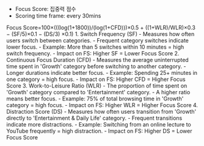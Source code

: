 - Focus Score: 집중력 점수
- Scoring time frame: every 30mins

<Formula>
Focus Score=100×(((log(1+1800))/(log(1+CFD)))×0.5 + ((1+WLR)/WLR)×0.3 − (SF/5)×0.1 − (DS/3) ×0.1)

<Variable Explanation>
    1. Switch Frequency (SF)
        - Measures how often users switch between categories.
        - Frequent category switches indicate lower focus.
        - Example: More than 5 switches within 10 minutes = high switch frequency.
        - Impact on FS: Higher SF = Lower Focus Score
    2. Continuous Focus Duration (CFD)
        - Measures the average uninterrupted time spent in 'Growth' category before switching to another category.
        - Longer durations indicate better focus.
        - Example: Spending 25+ minutes in one category = high focus.
        - Impact on FS: Higher CFD = Higher Focus Score
    3. Work-to-Leisure Ratio (WLR)
        - The proportion of time spent on 'Growth' category compared to 'Entertainment' category.
        - A higher ratio means better focus.
        - Example: 75% of total browsing time in 'Growth' category = high focus.
        - Impact on FS: Higher WLR = Higher Focus Score
     4. Distraction Score (DS)
        - Measures how often users transition from 'Growth' directly to 'Entertainment & Daily Life' category.
        - Frequent transitions indicate more distractions.
        - Example: Switching from an online lecture to YouTube frequently = high distraction.
        - Impact on FS: Higher DS = Lower Focus Score